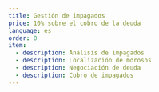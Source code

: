 ```yaml
---
title: Gestión de impagados
price: 10% sobre el cobro de la deuda
language: es
order: 0
item:
  - description: Análisis de impagados
  - description: Localización de morosos
  - description: Negociación de deuda
  - description: Cobro de impagados
---
```


